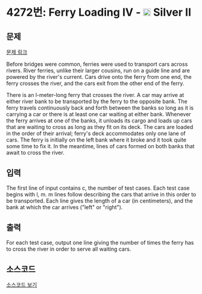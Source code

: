 # 4272번: Ferry Loading IV - <img src="https://static.solved.ac/tier_small/9.svg" style="height:20px" /> Silver II

<!-- performance -->

<!-- 문제 제출 후 깃허브에 푸시를 했을 때 제출한 코드의 성능이 입력될 공간입니다.-->

<!-- end -->

## 문제

[문제 링크](https://boj.kr/4272)


<p>Before bridges were common, ferries were used to transport cars across rivers. River ferries, unlike their larger cousins, run on a guide line and are powered by the river's current. Cars drive onto the ferry from one end, the ferry crosses the river, and the cars exit from the other end of the ferry.</p>

<p>There is an l-meter-long ferry that crosses the river. A car may arrive at either river bank to be transported by the ferry to the opposite bank. The ferry travels continuously back and forth between the banks so long as it is carrying a car or there is at least one car waiting at either bank. Whenever the ferry arrives at one of the banks, it unloads its cargo and loads up cars that are waiting to cross as long as they fit on its deck. The cars are loaded in the order of their arrival; ferry's deck accommodates only one lane of cars. The ferry is initially on the left bank where it broke and it took quite some time to fix it. In the meantime, lines of cars formed on both banks that await to cross the river.</p>



## 입력


<p>The first line of input contains c, the number of test cases. Each test case begins with l, m. m lines follow describing the cars that arrive in this order to be transported. Each line gives the length of a car (in centimeters), and the bank at which the car arrives ("left" or "right").</p>



## 출력


<p>For each test case, output one line giving the number of times the ferry has to cross the river in order to serve all waiting cars.</p>



## 소스코드

[소스코드 보기](Ferry%20Loading%20IV.cpp)
